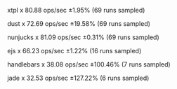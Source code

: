 xtpl x 80.88 ops/sec ±1.95% (69 runs sampled)

dust x 72.69 ops/sec ±19.58% (69 runs sampled)

nunjucks x 81.09 ops/sec ±0.31% (69 runs sampled)

ejs x 66.23 ops/sec ±1.22% (16 runs sampled)

handlebars x 38.08 ops/sec ±100.46% (7 runs sampled)

jade x 32.53 ops/sec ±127.22% (6 runs sampled)